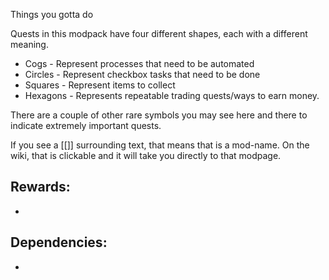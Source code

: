 Things you gotta do

Quests in this modpack have four different shapes, each with a different meaning.
- Cogs - Represent processes that need to be automated
- Circles - Represent checkbox tasks that need to be done
- Squares - Represent items to collect
- Hexagons - Represents repeatable trading quests/ways to earn money.

There are a couple of other rare symbols you may see here and there to indicate extremely important quests.

If you see a [[]] surrounding text, that means that is a mod-name. On the wiki, that is clickable and it will take you directly to that modpage.

## Rewards:
- 

## Dependencies:
- 

